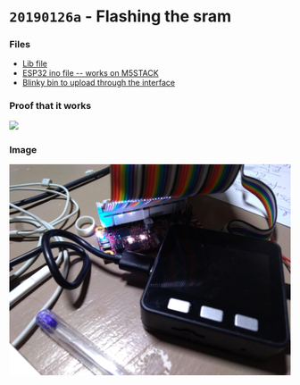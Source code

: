 # `20190126a` - Flashing the sram

### Files

* [Lib file](/matty/20190226a/ice40.h)
* [ESP32 ino file -- works on M5STACK](/matty/20190226a/ice40_sram_esp32.ino)
* [Blinky bin to upload through the interface](/matty/20190226a/RGB_LED_BLINK_bitmap.bin)

### Proof that it works

![](/matty/20190226a/video.gif)

### Image

![](/matty/20190226a/P_20190226_210103.jpg)
